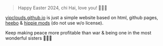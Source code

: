 > Happy Easter 2024, chi Hai, love you! 🐣🌸🎉

[yipclouds.github.io](https://yiplouds.github.io) is just a simple website based on html, github pages, [heebo](https://fonts.google.com/specimen/Heebo) & [hippie mods](https://www.fontspring.com/fonts/jolicia-type/hippie-mods) (do not use w/o license).

Keep making peace more profitable than war & being one in the most wonderful sisters 🖤🙏🏽